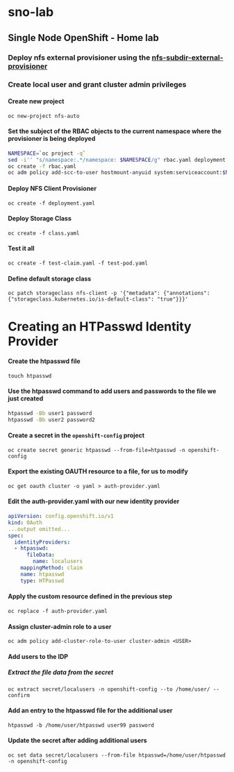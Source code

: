 # sno-lab
## Single Node OpenShift - Home lab

### Deploy nfs external provisioner using the [nfs-subdir-external-provisioner](https://github.com/kubernetes-sigs/nfs-subdir-external-provisioner)

### Create local user and grant cluster admin privileges

#### Create new project
`oc new-project nfs-auto`

#### Set the subject of the RBAC objects to the current namespace where the provisioner is being deployed
```bash
NAMESPACE=`oc project -q`
sed -i'' "s/namespace:.*/namespace: $NAMESPACE/g" rbac.yaml deployment.yaml
oc create -f rbac.yaml
oc adm policy add-scc-to-user hostmount-anyuid system:serviceaccount:$NAMESPACE:nfs-client-provisioner
```
#### Deploy NFS Client Provisioner
`oc create -f deployment.yaml`

#### Deploy Storage Class
`oc create -f class.yaml`

#### Test it all
`oc create -f test-claim.yaml -f test-pod.yaml`

#### Define default storage class
`oc patch storageclass nfs-client -p '{"metadata": {"annotations": {"storageclass.kubernetes.io/is-default-class": "true"}}}'`


# Creating an HTPasswd Identity Provider

#### Create the htpasswd file
`touch htpasswd`

#### Use the htpasswd command to add users and passwords to the file we just created
```bash
htpasswd -Bb user1 password
htpasswd -Bb user2 password2
```

#### Create a secret in the `openshift-config` project
`oc create secret generic htpasswd --from-file=htpasswd -n openshift-config`

#### Export the existing OAUTH resource to a file, for us to modify
`oc get oauth cluster -o yaml > auth-provider.yaml`

#### Edit the auth-provider.yaml with our new identity provider
```yaml
apiVersion: config.openshift.io/v1
kind: OAuth
...output omitted...
spec:
  identityProviders:
  - htpasswd:
      fileData:
        name: localusers
    mappingMethod: claim
    name: htpasswd
    type: HTPasswd
```

#### Apply the custom resource defined in the previous step
`oc replace -f auth-provider.yaml`

#### Assign cluster-admin role to a user
`oc adm policy add-cluster-role-to-user cluster-admin <USER>`

#### Add users to the IDP
##### Extract the file data from the secret
`oc extract secret/localusers -n openshift-config --to /home/user/ --confirm`

#### Add an entry to the htpasswd file for the additional user
`htpasswd -b /home/user/htpasswd user99 password`

#### Update the secret after adding additional users
`oc set data secret/localusers --from-file htpasswd=/home/user/htpasswd -n openshift-config`
